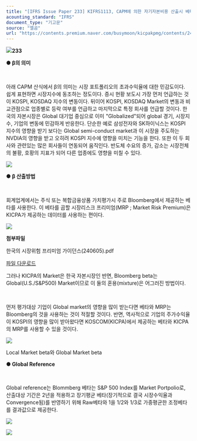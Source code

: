 ```yaml
---
title: "[IFRS Issue Paper 233] KIFRS1113, CAPM에 의한 자기자본비용 산출시 베타(β)의 사용"
acounting_standard: "IFRS"
document_type: "기고문"
source: "엘곰"
url: "https://contents.premium.naver.com/busymoon/kicpakpmg/contents/240924110236681sy"
---
```

![](https://n2.news.naver.com/l.gif?type=content)**233**

**● β의 의미**

​

아래 CAPM 산식에서 β의 의미는 시장 포트폴리오의 초과수익율에 대한 민감도이다. 쉽게 표현하면 시장지수에 동조하는 정도이다. 증시 현황 보도시 가장 먼저 언급하는 것이 KOSPI, KOSDAQ 지수의 변동이다. 뒤이어 KOSPI, KOSDAQ Market의 변동과 비교관점으로 업종별로 등락 여부를 언급하고 마지막으로 특정 회사를 언급할 것이다. 한국의 자본시장은 Global 대기업 중심으로 이미 "Globalized"되어 global 경기, 시장지수, 기업의 변동에 민감하게 반응한다. 단순한 예로 삼성전자와 SK하이닉스는 KOSPI 지수의 영향을 받기 보다는 Global semi-conduct market과 이 시장을 주도하는 NVDIA의 영향을 받고 오히려 KOSPI 지수에 영향을 미치는 기능을 한다. 또한 이 두 회사와 관련있는 많은 회사들이 연동되어 움직인다. 반도체 수요의 증가, 감소는 시장전체의 불황, 호황의 지표가 되어 다른 업종에도 영향을 미칠 수 있다.

![](https://scs-phinf.pstatic.net/MjAyNDA5MjRfMjgw/MDAxNzI3MTQxOTg2NDgx.fYORiJQOki5wb1HM68Gyr4zAQeDGw6hbBb81WpyuOicg.b9k92AmQCXHDYpHM1UDYh4UuAj0C9wkG5jai6osS5r0g.PNG/image.png?type=w800)

**● β 산출방법**

**​**

회계업계에서는 주식 또는 복합금융상품 가치평가시 주로 Bloomberg에서 제공하는 베타를 사용한다. 이 베타를 곱할 시장리스크 프리미엄(MRP ; Market Risk Premium)은 KICPA가 제공하는 데이터를 사용하는 편이다.

![](https://scs-phinf.pstatic.net/MjAyNDA5MjRfMjUw/MDAxNzI3MTQyNjc4MzEw.0jOrFGceq9w_Zfe7C0Ao1NpaR9T9aigUzAYqTydRftMg.Lc85JiitPZEUWDOHzQ_H24iftzhH3nsnbvBsOVtONwgg.PNG/image.png?type=w800)

**첨부파일**

한국의 시장위험 프리미엄 가이던스(240605).pdf

[파일 다운로드](https://files-scs.pstatic.net/2024/09/24/1rwjZ5fqrJ/%ED%95%9C%EA%B5%AD%EC%9D%98%20%EC%8B%9C%EC%9E%A5%EC%9C%84%ED%97%98%20%ED%94%84%EB%A6%AC%EB%AF%B8%EC%97%84%20%EA%B0%80%EC%9D%B4%EB%8D%98%EC%8A%A4\(240605\).pdf)

그러나 KICPA의 Market은 한국 자본시장인 반면, Bloomberg beta는 Global(U.S./S&P500) Market이므로 이 둘의 혼용(mixture)은 어그러진 방법이다.

​

먼저 평가대상 기업이 Global market의 영향을 많이 받는다면 베타와 MRP는 Bloomberg의 것을 사용하는 것이 적절할 것이다. 반면, 역사적으로 기업의 주가수익율이 KOSPI의 영향을 많이 받아왔다면 KOSCOM(KICPA)에서 제공하는 베타와 KICPA의 MRP를 사용할 수 있을 것이다.

![](https://scs-phinf.pstatic.net/MjAyNDA5MjRfMjU4/MDAxNzI3MTQyOTU1Nzc1.yo3fgZVxUP5h4N4UTig4yybcioT1hj0EThRquQ0wmq4g.F1jWTXk8FjneqkNwrTKbaeKM_mjAr28X77u7OsND9z0g.PNG/image.png?type=w800)

Local Market beta와 Global Market beta

**● Global Reference**

**​**

Global reference는 Blommberg 베타는 S&P 500 Index를 Market Portpolio로, 산출대상 기간은 2년을 적용하고 장기평균 베타(장기적으로 결국 시장수익율과 Convergence됨)를 반영하기 위해 Raw베타와 1을 1/2와 1/3로 가중평균한 조정베타를 결과값으로 제공한다.

![](https://scs-phinf.pstatic.net/MjAyNDA5MjRfMTYx/MDAxNzI3MTQzMDEwMTY4.A6mxEy3GNqvF6p8Y1QbD2r8wqU7JuPpmY8rgP0yXK_Yg.OW0FQnS9DbAMn_KGo6tO59Ads2iV4GI7tEz58EGodtog.PNG/image.png?type=w800)

![](https://scs-phinf.pstatic.net/MjAyNDA5MjRfMzIg/MDAxNzI3MTQzMTQyNjI5.U_rX9mvPXOsgiwds4u4QLz3Zxh9Z45hsj6cFM65ZT-Yg.uTPfXlChOIlLu8u25fH8MjF8tg8T4WYn6NMGZOxHjNog.PNG/image.png?type=w800)

**​**